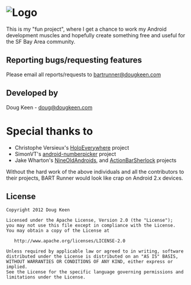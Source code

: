 # ![Logo](https://raw.github.com/dougkeen/BartRunnerAndroid/master/featuredGraphic.png)
This is my "fun project", where I get a chance to work my Android development muscles and hopefully create something free and useful for the SF Bay Area community.

## Reporting bugs/requesting features
Please email all reports/requests to bartrunner@dougkeen.com

## Developed by
Doug Keen - doug@dougkeen.com

# Special thanks to

* Christophe Versieux's [HoloEverywhere](https://github.com/ChristopheVersieux/HoloEverywhere) project
* SimonVT's [android-numberpicker](https://github.com/SimonVT/android-numberpicker) project
* Jake Wharton's [NineOldAndroids](https://github.com/JakeWharton/NineOldAndroids), and [ActionBarSherlock](https://github.com/JakeWharton/ActionBarSherlock) projects

Without the hard work of the above individuals and all the contributors to their projects, BART Runner would look like crap on Android 2.x devices.

## License

    Copyright 2012 Doug Keen

    Licensed under the Apache License, Version 2.0 (the "License");
    you may not use this file except in compliance with the License.
    You may obtain a copy of the License at

       http://www.apache.org/licenses/LICENSE-2.0

    Unless required by applicable law or agreed to in writing, software
    distributed under the License is distributed on an "AS IS" BASIS,
    WITHOUT WARRANTIES OR CONDITIONS OF ANY KIND, either express or implied.
    See the License for the specific language governing permissions and
    limitations under the License.
